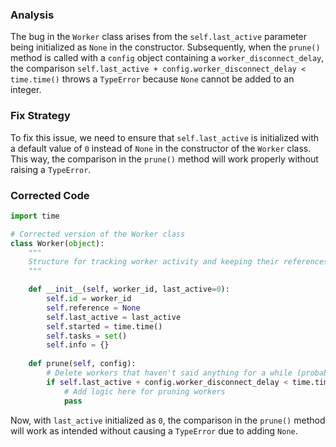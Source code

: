 ### Analysis
The bug in the `Worker` class arises from the `self.last_active` parameter being initialized as `None` in the constructor. Subsequently, when the `prune()` method is called with a `config` object containing a `worker_disconnect_delay`, the comparison `self.last_active + config.worker_disconnect_delay < time.time()` throws a `TypeError` because `None` cannot be added to an integer.

### Fix Strategy
To fix this issue, we need to ensure that `self.last_active` is initialized with a default value of `0` instead of `None` in the constructor of the `Worker` class. This way, the comparison in the `prune()` method will work properly without raising a `TypeError`.

### Corrected Code
```python
import time

# Corrected version of the Worker class
class Worker(object):
    """
    Structure for tracking worker activity and keeping their references.
    """

    def __init__(self, worker_id, last_active=0):
        self.id = worker_id
        self.reference = None  
        self.last_active = last_active  
        self.started = time.time()  
        self.tasks = set()  
        self.info = {}
    
    def prune(self, config):
        # Delete workers that haven't said anything for a while (probably killed)
        if self.last_active + config.worker_disconnect_delay < time.time():
            # Add logic here for pruning workers
            pass
``` 

Now, with `last_active` initialized as `0`, the comparison in the `prune()` method will work as intended without causing a `TypeError` due to adding `None`.